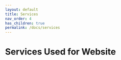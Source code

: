 ```yaml
---
layout: default
title: Services
nav_order: 4
has_children: true
permalink: /docs/services
---
```


# Services Used for Website 

